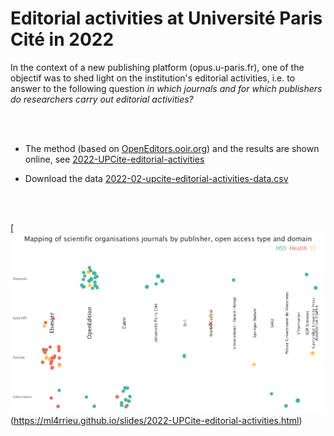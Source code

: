 # Editorial activities at Université Paris Cité in 2022


In the context of a new publishing platform (opus.u-paris.fr), one of the objectif was to shed light on the institution's editorial activities, i.e. to answer to the following question _in which journals and for which publishers do researchers carry out editorial activities?_


<br />
<br />

* The method (based on [OpenEditors.ooir.org](https://openeditors.ooir.org/)) and the results are shown online, see [2022-UPCite-editorial-activities](https://ml4rrieu.github.io/slides/2022-UPCite-editorial-activities.html)

* Download the data [2022-02-upcite-editorial-activities-data.csv](./2022-02-upcite-editorial-activities-data.csv)


<br />
<br />


[![mapping journals, org. scientific, disciplines and OA model](./produce-img/mapping-learned-societies.png)(https://ml4rrieu.github.io/slides/2022-UPCite-editorial-activities.html)


